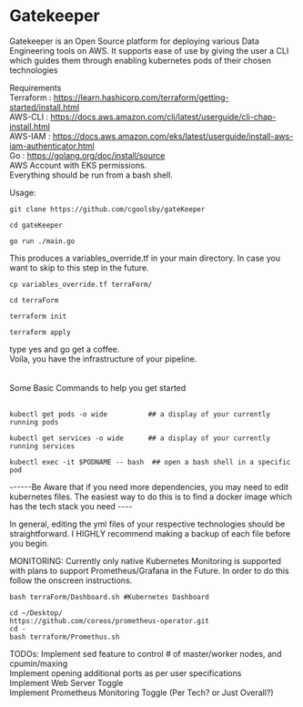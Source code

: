 # Gatekeeper

Gatekeeper is an Open Source platform for deploying various Data Engineering tools on AWS.
It supports ease of use by giving the user a CLI which guides them through enabling kubernetes pods of their chosen technologies


Requirements<br/>
Terraform : https://learn.hashicorp.com/terraform/getting-started/install.html<br/>
AWS-CLI   : https://docs.aws.amazon.com/cli/latest/userguide/cli-chap-install.html<br/>
AWS-IAM   : https://docs.aws.amazon.com/eks/latest/userguide/install-aws-iam-authenticator.html<br/>
Go        : https://golang.org/doc/install/source<br/>
AWS Account with EKS permissions.<br/>
Everything should be run from a bash shell.<br/>

Usage:
```
git clone https://github.com/cgoolsby/gateKeeper
```
```
cd gateKeeper
```
```
go run ./main.go
```

This produces a variables_override.tf in your main directory.  In case you want to skip to this step in the future.<br/>
```
cp variables_override.tf terraForm/
```
```
cd terraForm
```
```
terraform init
```
```
terraform apply
```
type yes and go get a coffee.<br/>
Voila, you have the infrastructure of your pipeline.<br/><br/><br/>
Some Basic Commands to help you get started<br/><br/>
```
kubectl get pods -o wide          ## a display of your currently running pods
```
```
kubectl get services -o wide      ## a display of your currently running services
```
```
kubectl exec -it $PODNAME -- bash  ## open a bash shell in a specific pod
```
------Be Aware that if you need more dependencies, you may need to edit kubernetes files.  The easiest way to do this is to find a docker image which has the tech stack you need ---- <br/>

In general, editing the yml files of your respective technologies should be straightforward.  I HIGHLY recommend making a backup of each file before you begin.


MONITORING:
Currently only native Kubernetes Monitoring is supported with plans to support Prometheus/Grafana in the Future.  In order to do this follow the onscreen instructions.
```
bash terraForm/Dashboard.sh #Kubernetes Dashboard
```
```
cd ~/Desktop/
https://github.com/coreos/prometheus-operator.git
cd -
bash terraform/Promethus.sh
```
TODOs:
Implement sed feature to control # of master/worker nodes, and cpumin/maxing<br/>
Implement opening additional ports as per user specifications<br/>
Implement Web Server Toggle <br/>
Implement Prometheus Monitoring Toggle (Per Tech? or Just Overall?)<br/>
